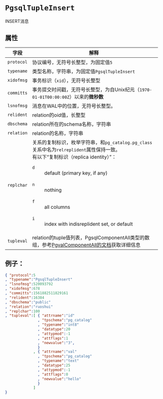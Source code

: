 # ```PgsqlTupleInsert```

INSERT消息

## 属性

字段 | 解释
----|----
```protocol``` | 协议编号，无符号长整型，为固定值```5```
```typename``` | 类型名称，字符串，为固定值```PgsqlTupleInsert```
```xidofmsg``` | 事务标识（```xid```），无符号长整型
```committs``` | 事务提交时间戳，无符号长整型，为自Unix纪元（```1970-01-01T00:00:00Z```）以来的**微秒数**
```lsnofmsg``` | 消息在WAL中的位置，无符号长整型。
```relident``` | relation的oid值，长整型
```dbschema``` | relation所在的schema名称，字符串
```relation``` | relation的名称，字符串
```replchar``` | 关系的复制标识，枚举字符串，和```pg_catalog.pg_class```关系中名为```relreplident```属性保持一致。<br/>有以下“复制标识（replica identity）”：<br /><dl><dt>```d```</dt><dd>default (primary key, if any)</dd><br /><dt>```n```</dt><dd>nothing</dd><br/><dt>```f```</dt><dd>all columns</dd><br/><dt>```i```</dt><dd>index with indisreplident set, or default</dd></dl>
```tupleval``` | relation的tuple值列表，PgsqlComponentAll类型的数组，参考[PgvalComponentAll的文档](pgval-component-all.md)获取详细信息

## 例子：

```json
{ "protocol":5
, "typename":"PgsqlTupleInsert"
, "lsnofmsg":520093792
, "xidofmsg":678
, "committs":1561882511829161
, "relident":16384
, "dbschema":"public"
, "relation":"ruoshui"
, "replchar":100
, "tupleval":[ { "attrname":"id"
               , "tpschema":"pg_catalog"
               , "typename":"int8"
               , "datatype":20
               , "attypmod":-1
               , "attflags":1
               , "newvalue":"3",
               }
             , { "attrname":"val"
               , "tpschema":"pg_catalog"
               , "typename":"text"
               , "datatype":25
               , "attypmod":-1
               , "attflags":0
               , "newvalue":"hello"
               }
             ]
}
```
